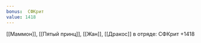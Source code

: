 ```yaml
---
bonus:  СФКрит 
value: 1418
---
```

[[Маммон]], [[Пятый принц]], [[Жан]], [[Дракос]] в отряде: СФКрит +1418
